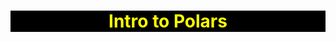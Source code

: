 <div class="alert alert-warning" role="alert" style="background-color: black;">
    <center><h1><strong><font color="yellow">Intro to Polars</font></strong></h1></center>
</div>
